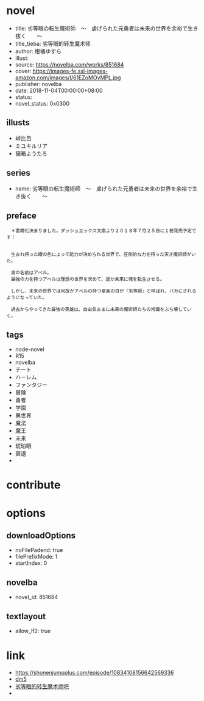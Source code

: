 # novel

- title: 劣等眼の転生魔術師　～　虐げられた元勇者は未来の世界を余裕で生き抜く　　～
- title_tieba: 劣等眼的转生魔术师
- author: 柑橘ゆすら
- illust:
- source: https://novelba.com/works/851684
- cover: https://images-fe.ssl-images-amazon.com/images/I/61EZoMOvMPL.jpg
- publisher: novelba
- date: 2018-11-04T00:00:00+08:00
- status:
- novel_status: 0x0300

## illusts

- 峠比呂
- ミユキルリア
- 猫箱ようたろ

## series

- name: 劣等眼の転生魔術師　～　虐げられた元勇者は未来の世界を余裕で生き抜く　　～

## preface


```
　＊書籍化決まりました。ダッシュエックス文庫より２０１８年７月２５日に１巻発売予定です！


　生まれ持った眼の色によって能力が決められる世界で、圧倒的な力を持った天才魔術師がいた。

　男の名前はアベル。
　最強の力を持つアベルは理想の世界を求めて、遥か未来に魂を転生させる。

　しかし、未来の世界では何故かアベルの持つ至高の目が『劣等眼』と呼ばれ、バカにされるようになっていた。

　過去からやってきた最強の英雄は、自由気ままに未来の魔術師たちの常識をぶち壊していく。
```

## tags

- node-novel
- R15
- novelba
- チート
- ハーレム
- ファンタジー
- 冒険
- 勇者
- 学園
- 異世界
- 魔法
- 魔王
- 未来
- 琥珀眼
- 衰退
-

# contribute


# options

## downloadOptions

- noFilePadend: true
- filePrefixMode: 1
- startIndex: 0

## novelba

- novel_id: 851684

## textlayout

- allow_lf2: true

# link

- https://shonenjumpplus.com/episode/10834108156642569336
- [dm5](http://www.dm5.com/manhua-liedengyandezhuanshengmoshushi/)
- [劣等眼的转生魔术师吧](https://tieba.baidu.com/f?kw=%E5%8A%A3%E7%AD%89%E7%9C%BC%E7%9A%84%E8%BD%AC%E7%94%9F%E9%AD%94%E6%9C%AF%E5%B8%88&ie=utf-8&tp=0 "劣等眼的转生魔术师")
-
